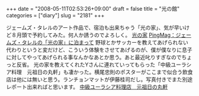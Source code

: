 +++
date = "2008-05-11T02:53:26+09:00"
draft = false
title = "光の館"
categories = ["diary"]
slug = "2181"
+++

ジェームズ・タレルのアート作品で、宿泊も出来ちゃう「光の家」、気が早いけど８月頭で予約してみた。何人か誘うのでよろしく。
<a href="http://www11.ocn.ne.jp/~jthikari/jp/index.html" target="_blank">光の家</a>
<a href="http://www.pingmag.jp/J/2006/08/21/staying-in-james-turrells-house-of-light/" target="_blank">PingMag：ジェームズ・タレルの「光の家」に泊まって</a>
野球とかサッカーを教えてあげられない代わりというと変だけど、こういう体験をさせてあげるのが、僕が僕なりに息子に対してやってあげられる事なんかなあとか思う。あと最近叱りすぎなのでちょっと反省。
光の家を教えてくれたYさんに連れていってもらった「中級ユーラシア料理　元祖日の丸軒」も凄かった。横尾忠則のポスターがここまで似合う飲食店は他には無いと思う。ランチョンマットが伊藤桂司だし。写真付きでまた別途レポート出来ればと思います。
<a href="http://g.pia.co.jp/shop/61448" target="_blank">中級ユーラシア料理店　元祖日の丸軒</a>
